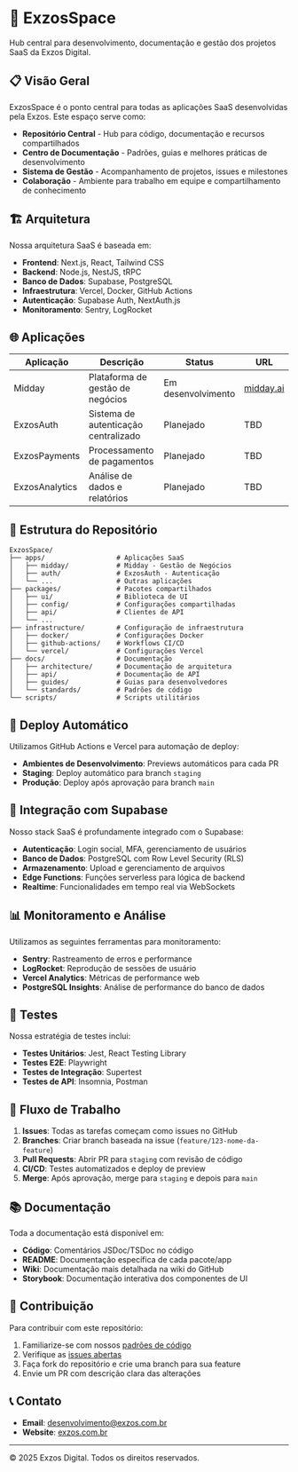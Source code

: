 # 🚀 ExzosSpace

Hub central para desenvolvimento, documentação e gestão dos projetos SaaS da Exzos Digital.

## 📋 Visão Geral

ExzosSpace é o ponto central para todas as aplicações SaaS desenvolvidas pela Exzos. Este espaço serve como:

- **Repositório Central** - Hub para código, documentação e recursos compartilhados
- **Centro de Documentação** - Padrões, guias e melhores práticas de desenvolvimento
- **Sistema de Gestão** - Acompanhamento de projetos, issues e milestones
- **Colaboração** - Ambiente para trabalho em equipe e compartilhamento de conhecimento

## 🏗️ Arquitetura

Nossa arquitetura SaaS é baseada em:

- **Frontend**: Next.js, React, Tailwind CSS
- **Backend**: Node.js, NestJS, tRPC
- **Banco de Dados**: Supabase, PostgreSQL
- **Infraestrutura**: Vercel, Docker, GitHub Actions
- **Autenticação**: Supabase Auth, NextAuth.js
- **Monitoramento**: Sentry, LogRocket

## 🌐 Aplicações

| Aplicação | Descrição | Status | URL |
|-----------|-----------|--------|-----|
| Midday | Plataforma de gestão de negócios | Em desenvolvimento | [midday.ai](https://midday.ai) |
| ExzosAuth | Sistema de autenticação centralizado | Planejado | TBD |
| ExzosPayments | Processamento de pagamentos | Planejado | TBD |
| ExzosAnalytics | Análise de dados e relatórios | Planejado | TBD |

## 📁 Estrutura do Repositório

```
ExzosSpace/
├── apps/                  # Aplicações SaaS
│   ├── midday/            # Midday - Gestão de Negócios
│   ├── auth/              # ExzosAuth - Autenticação
│   └── ...                # Outras aplicações
├── packages/              # Pacotes compartilhados
│   ├── ui/                # Biblioteca de UI
│   ├── config/            # Configurações compartilhadas
│   ├── api/               # Clientes de API
│   └── ...
├── infrastructure/        # Configuração de infraestrutura
│   ├── docker/            # Configurações Docker
│   ├── github-actions/    # Workflows CI/CD
│   └── vercel/            # Configurações Vercel
├── docs/                  # Documentação
│   ├── architecture/      # Documentação de arquitetura
│   ├── api/               # Documentação de API
│   ├── guides/            # Guias para desenvolvedores
│   └── standards/         # Padrões de código
└── scripts/               # Scripts utilitários
```

## 🚀 Deploy Automático

Utilizamos GitHub Actions e Vercel para automação de deploy:

- **Ambientes de Desenvolvimento**: Previews automáticos para cada PR
- **Staging**: Deploy automático para branch `staging`
- **Produção**: Deploy após aprovação para branch `main`

## 🧩 Integração com Supabase

Nosso stack SaaS é profundamente integrado com o Supabase:

- **Autenticação**: Login social, MFA, gerenciamento de usuários
- **Banco de Dados**: PostgreSQL com Row Level Security (RLS)
- **Armazenamento**: Upload e gerenciamento de arquivos
- **Edge Functions**: Funções serverless para lógica de backend
- **Realtime**: Funcionalidades em tempo real via WebSockets

## 📊 Monitoramento e Análise

Utilizamos as seguintes ferramentas para monitoramento:

- **Sentry**: Rastreamento de erros e performance
- **LogRocket**: Reprodução de sessões de usuário
- **Vercel Analytics**: Métricas de performance web
- **PostgreSQL Insights**: Análise de performance do banco de dados

## 🧪 Testes

Nossa estratégia de testes inclui:

- **Testes Unitários**: Jest, React Testing Library
- **Testes E2E**: Playwright
- **Testes de Integração**: Supertest
- **Testes de API**: Insomnia, Postman

## 🔄 Fluxo de Trabalho

1. **Issues**: Todas as tarefas começam como issues no GitHub
2. **Branches**: Criar branch baseada na issue (`feature/123-nome-da-feature`)
3. **Pull Requests**: Abrir PR para `staging` com revisão de código
4. **CI/CD**: Testes automatizados e deploy de preview
5. **Merge**: Após aprovação, merge para `staging` e depois para `main`

## 📚 Documentação

Toda a documentação está disponível em:

- **Código**: Comentários JSDoc/TSDoc no código
- **README**: Documentação específica de cada pacote/app
- **Wiki**: Documentação mais detalhada na wiki do GitHub
- **Storybook**: Documentação interativa dos componentes de UI

## 👥 Contribuição

Para contribuir com este repositório:

1. Familiarize-se com nossos [padrões de código](./docs/standards/)
2. Verifique as [issues abertas](https://github.com/exzosdigital/ExzosSpace/issues)
3. Faça fork do repositório e crie uma branch para sua feature
4. Envie um PR com descrição clara das alterações

## 📞 Contato

- **Email**: [desenvolvimento@exzos.com.br](mailto:desenvolvimento@exzos.com.br)
- **Website**: [exzos.com.br](https://exzos.com.br)

---

© 2025 Exzos Digital. Todos os direitos reservados.